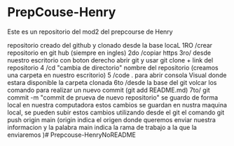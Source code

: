 # PrepCouse-Henry
Este es un repositorio del mod2 del prepcourse de Henry


repositorio creado del github y clonado desde la base locaL 
1RO /crear repositorio en git hub (siempre en ingles)
2do /copiar https 
3ro/ desde nuestro escritorio con boton derecho abrir  git y usar git clone + link del repositorio
4 /cd "cambia de directorio" nombre del repositorio (creamos una carpeta en nuestro escritorio)
5 /code . para abrir consola Visual donde estara disponible la carpeta clonada 
6to /desde la base del git volcar los comando para realizar un nuevo commit (git add README.md)
7to/ git commit -m "commit de prueva de nuevo repositorio"  se guardo de forma local en nuestra computadora 
estos cambios se guardan en nustra maquina local, se pueden subir estos cambios utilizando desde el git el comando 
git push origin main (origin indica el origen donde queremos enviar nuestra informacion y la palabra main indica la rama de trabajo a la que la enviaremos )# Prepcouse-HenryNoREADME

